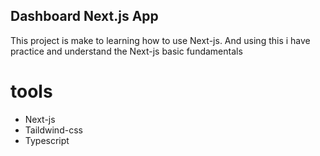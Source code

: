 ## Dashboard Next.js App

This project is make to learning how to use Next-js. And using this i have practice and understand the Next-js basic fundamentals

# tools

- Next-js
- Taildwind-css
- Typescript
